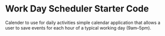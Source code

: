 # Work Day Scheduler Starter Code
Calender to use for daily activities 
simple calendar application that allows a user to save events for each hour of a typical working day (9am–5pm).
